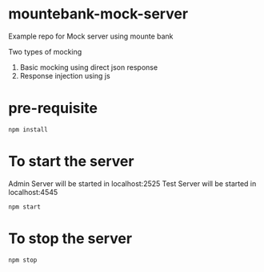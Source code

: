 # mountebank-mock-server
Example repo for Mock server using mounte bank 

Two types of mocking 
  1. Basic mocking using direct json response
  2. Response injection using js


# pre-requisite

````
npm install
````


# To start the server

Admin Server will be started in localhost:2525
Test Server will be started in localhost:4545

````
npm start
````

# To stop the server

````
npm stop
````
